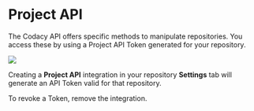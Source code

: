 # Project API

The Codacy API offers specific methods to manipulate repositories. You access these by using a Project API Token generated for your repository.

![](/images/Screen_Shot_2016-12-26_at_17.50.15.png)


Creating a **Project API** integration in your repository **Settings** tab will generate an API Token valid for that repository.

To revoke a Token, remove the integration.
